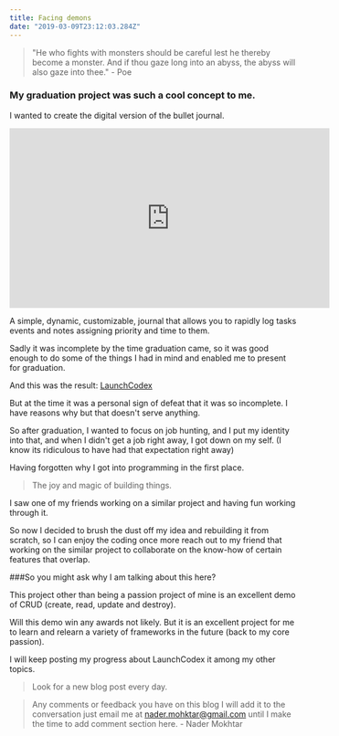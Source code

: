 ```yaml
---
title: Facing demons
date: "2019-03-09T23:12:03.284Z"
---
```

>"He who fights with monsters should be careful lest he thereby become a monster. And if thou gaze long into an abyss, the abyss will also gaze into thee." - Poe

### My graduation project was such a cool concept to me.

I wanted to create the digital version of the bullet journal.

<iframe width="560" height="315" src="https://www.youtube.com/embed/fm15cmYU0IM" frameborder="0" allow="accelerometer; autoplay; encrypted-media; gyroscope; picture-in-picture" allowfullscreen></iframe>

A simple, dynamic, customizable, journal that allows you to rapidly log tasks events and notes assigning priority and time to them.

Sadly it was incomplete by the time graduation came, so it was good enough to do some of the things I had in mind and enabled me to present for graduation.

And this was the result: [LaunchCodex](http://cryptic-atoll-41436.herokuapp.com/)

But at the time it was a personal sign of defeat that it was so incomplete. I have reasons why but that doesn't serve anything.

So after graduation, I wanted to focus on job hunting, and I put my identity into that, and when I didn't get a job right away, I got down on my self. (I know its ridiculous to have had that expectation right away)

Having forgotten why I got into programming in the first place.

>The joy and magic of building things.

I saw one of my friends working on a similar project and having fun working through it.

So now I decided to brush the dust off my idea and rebuilding it from scratch, so I can enjoy the coding once more reach out to my friend that working on the similar project to collaborate on the know-how of certain features that overlap.

###So you might ask why I am talking about this here?

This project other than being a passion project of mine is an excellent demo of CRUD (create, read, update and destroy).

Will this demo win any awards not likely. But it is an excellent project for me to learn and relearn a variety of frameworks in the future (back to my core passion).

I will keep posting my progress about LaunchCodex it among my other topics.

>Look for a new blog post every day.

>Any comments or feedback you have on this blog I will add it to the conversation just email me at nader.mohktar@gmail.com until I make the time to add comment section here. - Nader Mokhtar
